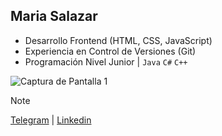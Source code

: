 ## Maria Salazar

- Desarrollo Frontend (HTML, CSS, JavaScript)
- Experiencia en Control de Versiones (Git)
- Programación Nivel Junior | ```Java``` ```C#``` ```C++```

![Captura de Pantalla 1](screenshots/screenshot1.png)

> [!NOTE]
 [Telegram](t.me/mariasdl) | [Linkedin](linkedin.com/in/mariasdl)
